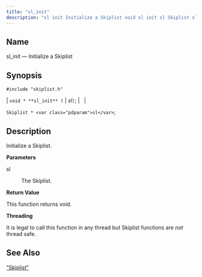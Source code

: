```yaml
---
title: "sl_init"
description: "sl init Initialize a Skiplist void sl init sl Skiplist sl Initialize a Skiplist sl The Skiplist This function returns void It is legal to call this function in any thread but Skiplist functions are not thread safe Section 68 77 Skiplist..."
---
```


<a name="apis.sl_init"></a> 
## Name

sl_init — Initialize a Skiplist

## Synopsis

`#include "skiplist.h"`

| `void * **sl_init** (` | <var class="pdparam">sl</var>`)`; |   |

`Skiplist * <var class="pdparam">sl</var>`;<a name="idp61011680"></a> 
## Description

Initialize a Skiplist.

**<a name="idp61012880"></a> Parameters**

<dl class="variablelist">

<dt>sl</dt>

<dd>

The Skiplist.

</dd>

</dl>

**<a name="idp61015584"></a> Return Value**

This function returns void.

**<a name="idp61016496"></a> Threading**

It is legal to call this function in any thread but Skiplist functions are *not* thread safe.

<a name="idp61018080"></a> 
## See Also

[“Skiplist”](/momentum/3/3-api/structs-skiplist)
